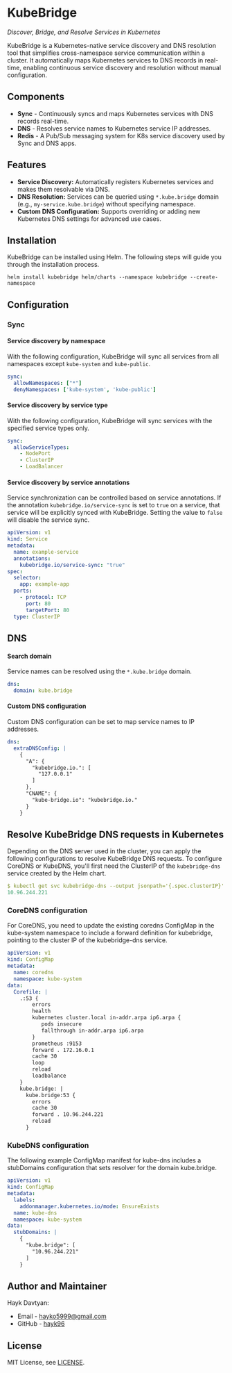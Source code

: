 # KubeBridge

_Discover, Bridge, and Resolve Services in Kubernetes_

KubeBridge is a Kubernetes-native service discovery and DNS resolution tool that simplifies cross-namespace service communication within a cluster. It automatically maps Kubernetes services to DNS records in real-time, enabling continuous service discovery and resolution without manual configuration.

## Components

* **Sync** - Continuously syncs and maps Kubernetes services with DNS records real-time.
* **DNS** - Resolves service names to Kubernetes service IP addresses.
* **Redis** - A Pub/Sub messaging system for K8s service discovery used by Sync and DNS apps.

## Features

* **Service Discovery:** Automatically registers Kubernetes services and makes them resolvable via DNS.
* **DNS Resolution:** Services can be queried using `*.kube.bridge` domain (e.g., `my-service.kube.bridge`) without specifying namespace.
* **Custom DNS Configuration:** Supports overriding or adding new Kubernetes DNS settings for advanced use cases.

## Installation

KubeBridge can be installed using Helm. The following steps will guide you through the installation process.
```shell
helm install kubebridge helm/charts --namespace kubebridge --create-namespace
```

## Configuration
### Sync
#### Service discovery by namespace

With the following configuration, KubeBridge will sync all services from all namespaces except `kube-system` and `kube-public`.
```yaml
sync:
  allowNamespaces: ["*"]
  denyNamespaces: ['kube-system', 'kube-public']
```

#### Service discovery by service type

With the following configuration, KubeBridge will sync services with the specified service types only.
```yaml
sync:
  allowServiceTypes:
    - NodePort
    - ClusterIP
    - LoadBalancer
```

#### Service discovery by service annotations

Service synchronization can be controlled based on service annotations. If the annotation `kubebridge.io/service-sync` is set to `true` on a service, that service will be explicitly synced with KubeBridge. Setting the value to `false` will disable the service sync.
```yaml
apiVersion: v1
kind: Service
metadata:
  name: example-service
  annotations:
    kubebridge.io/service-sync: "true"
spec:
  selector:
    app: example-app
  ports:
    - protocol: TCP
      port: 80
      targetPort: 80
  type: ClusterIP
```

## DNS
#### Search domain

Service names can be resolved using the `*.kube.bridge` domain.
```yaml
dns:
  domain: kube.bridge
```

#### Custom DNS configuration

Custom DNS configuration can be set to map service names to IP addresses.
```yaml 
dns:
  extraDNSConfig: |
    {
      "A": {
        "kubebridge.io.": [
          "127.0.0.1"
        ]
      },
      "CNAME": {
        "kube-bridge.io": "kubebridge.io."
      }
    }
```

## Resolve KubeBridge DNS requests in Kubernetes

Depending on the DNS server used in the cluster, you can apply the following configurations to resolve KubeBridge DNS requests. To configure CoreDNS or KubeDNS, you'll first need the ClusterIP of the `kubebridge-dns` service created by the Helm chart.
```yaml
$ kubectl get svc kubebridge-dns --output jsonpath='{.spec.clusterIP}'
10.96.244.221
```

### CoreDNS configuration

For CoreDNS, you need to update the existing coredns ConfigMap in the kube-system namespace to include a forward definition for kubebridge, pointing to the cluster IP of the kubebridge-dns service.
```yaml
apiVersion: v1
kind: ConfigMap
metadata:
  name: coredns
  namespace: kube-system
data:
  Corefile: |
    .:53 {
        errors
        health
        kubernetes cluster.local in-addr.arpa ip6.arpa {
           pods insecure
           fallthrough in-addr.arpa ip6.arpa
        }
        prometheus :9153
        forward . 172.16.0.1
        cache 30
        loop
        reload
        loadbalance
    }
    kube.bridge: |  
      kube.bridge:53 {  
        errors  
        cache 30  
        forward . 10.96.244.221
        reload  
      }
```

### KubeDNS configuration

The following example ConfigMap manifest for kube-dns includes a stubDomains configuration that sets resolver for the domain kube.bridge.
```yaml
apiVersion: v1
kind: ConfigMap
metadata:
  labels:
    addonmanager.kubernetes.io/mode: EnsureExists
  name: kube-dns
  namespace: kube-system
data:
  stubDomains: |
    {
      "kube.bridge": [
        "10.96.244.221"
      ]
    }
```

## Author and Maintainer

Hayk Davtyan:
- Email - hayko5999@gmail.com
- GitHub - [hayk96](https://github.com/hayk96)

## License

MIT License, see [LICENSE](https://github.com/hayk96/kubebridge/blob/main/LICENSE).